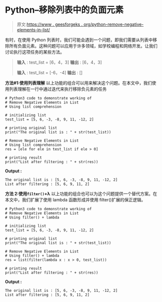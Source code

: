 # Python–移除列表中的负面元素

> 原文:[https://www . geesforgeks . org/python-remove-negative-elements-in-list/](https://www.geeksforgeeks.org/python-remove-negative-elements-in-list/)

有时，在使用 Python 列表时，我们可能会遇到一个问题，即我们需要从列表中移除所有负面元素。这种问题可以应用于许多领域，如学校编程和网络开发。让我们讨论执行这项任务的某些方法。

> **输入** : test_list = [6，4，3]
> **输出** : [6，4，3]
> 
> **输入** : test_list = [-6，-4]
> **输出** : []

**方法#1:使用列表理解**
以上功能的组合可以用来解决这个问题。在本文中，我们使用列表理解在一行中通过迭代来执行移除负元素的任务

```
# Python3 code to demonstrate working of 
# Remove Negative Elements in List
# Using list comprehension

# initializing list
test_list = [5, 6, -3, -8, 9, 11, -12, 2] 

# printing original list
print("The original list is : " + str(test_list))

# Remove Negative Elements in List
# Using list comprehension
res = [ele for ele in test_list if ele > 0]

# printing result 
print("List after filtering : " + str(res))
```

**Output :**

```
The original list is : [5, 6, -3, -8, 9, 11, -12, 2]
List after filtering : [5, 6, 9, 11, 2]

```

**方法 2:使用`filter()`+λ**
以上功能的组合也可以为这个问题提供一个替代方案。在本文中，我们扩展了使用 lambda 函数形成并使用 filter()扩展的保正逻辑。

```
# Python3 code to demonstrate working of 
# Remove Negative Elements in List
# Using filter() + lambda

# initializing list
test_list = [5, 6, -3, -8, 9, 11, -12, 2] 

# printing original list
print("The original list is : " + str(test_list))

# Remove Negative Elements in List
# Using filter() + lambda
res = list(filter(lambda x : x > 0, test_list))

# printing result 
print("List after filtering : " + str(res))
```

**Output :**

```
The original list is : [5, 6, -3, -8, 9, 11, -12, 2]
List after filtering : [5, 6, 9, 11, 2]

```